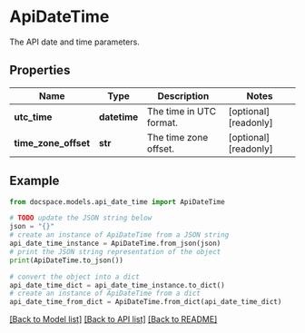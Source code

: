 # ApiDateTime

The API date and time parameters.

## Properties

Name | Type | Description | Notes
------------ | ------------- | ------------- | -------------
**utc_time** | **datetime** | The time in UTC format. | [optional] [readonly] 
**time_zone_offset** | **str** | The time zone offset. | [optional] [readonly] 

## Example

```python
from docspace.models.api_date_time import ApiDateTime

# TODO update the JSON string below
json = "{}"
# create an instance of ApiDateTime from a JSON string
api_date_time_instance = ApiDateTime.from_json(json)
# print the JSON string representation of the object
print(ApiDateTime.to_json())

# convert the object into a dict
api_date_time_dict = api_date_time_instance.to_dict()
# create an instance of ApiDateTime from a dict
api_date_time_from_dict = ApiDateTime.from_dict(api_date_time_dict)
```
[[Back to Model list]](../README.md#documentation-for-models) [[Back to API list]](../README.md#documentation-for-api-endpoints) [[Back to README]](../README.md)


